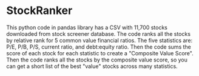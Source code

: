 # StockRanker

This python code in pandas library has a CSV with 11,700 stocks downloaded from stock screener database.  The code ranks all the stocks by relative rank for 5 common value financial ratios.  The five statistics are: P/E, P/B, P/S, current ratio, and debt:equity ratio.  Then the code sums the score of each stock for each statistic to create a "Composite Value Score".  Then the code ranks all the stocks by the composite value score, so you can get a short list of the best "value" stocks across many statistics.
